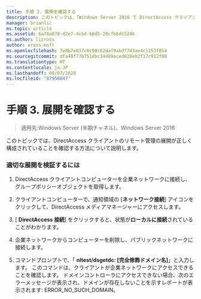 ```yaml
---
title: 手順 3. 展開を確認する
description: このトピックは、「Windows Server 2016 で DirectAccess クライアントをリモート管理する」ガイドの一部です。
manager: brianlic
ms.topic: article
ms.assetid: 6a78a078-d2e7-4cbd-b8d5-20cfb6d1524b
ms.author: lizross
author: eross-msft
ms.openlocfilehash: 7e8b7e037c0c98c62daf9abdf743ae4c1153f054
ms.sourcegitcommit: dfa48f77b751dbc34409aced628eb2f17c912f08
ms.translationtype: MT
ms.contentlocale: ja-JP
ms.lasthandoff: 08/07/2020
ms.locfileid: "87950847"
---
```

# <a name="step-3-verify-the-deployment"></a>手順 3. 展開を確認する

>適用先:Windows Server (半期チャネル)、Windows Server 2016

このトピックでは、DirectAccess クライアントのリモート管理の展開が正しく構成されていることを確認する方法について説明します。

### <a name="to-verify-proper-deployment"></a>適切な展開を検証するには

1.  DirectAccess クライアントコンピューターを企業ネットワークに接続し、グループポリシーオブジェクトを取得します。

2.  クライアントコンピューターで、通知領域の [**ネットワーク接続**] アイコンをクリックして、DirectAccess メディアマネージャーにアクセスします。

3.  [ **DirectAccess 接続**] をクリックすると、状態が**ローカルに接続**されていることがわかります。

4.  企業ネットワークからコンピューターを削除し、パブリックネットワークに接続します。

5.  コマンドプロンプトで、「 **nltest/dsgetdc: [完全修飾ドメイン名]**」と入力します。 このコマンドは、クライアントが企業ネットワークにアクセスできることを確認します。 ドメインコントローラにアクセスできない場合、次のエラーメッセージが表示され、ドメインが存在しないことを示すレポートが表示されます: ERROR_NO_SUCH_DOMAIN。



